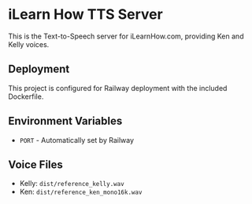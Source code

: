 # iLearn How TTS Server

This is the Text-to-Speech server for iLearnHow.com, providing Ken and Kelly voices.

## Deployment

This project is configured for Railway deployment with the included Dockerfile.

## Environment Variables

- `PORT` - Automatically set by Railway

## Voice Files

- Kelly: `dist/reference_kelly.wav`
- Ken: `dist/reference_ken_mono16k.wav`